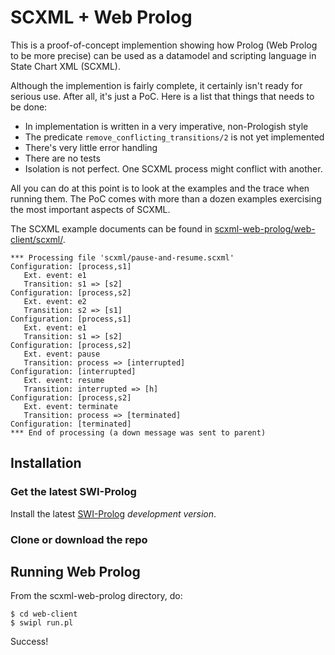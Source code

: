 # SCXML + Web Prolog

This is a proof-of-concept implemention showing how Prolog (Web Prolog to be more precise) can be used as a datamodel and scripting language in State Chart XML (SCXML).

Although the implemention is fairly complete, it certainly isn't ready for serious use. After all, it's just a PoC. Here is a list that things that needs to be done:

- In implementation is written in a very imperative, non-Prologish style
- The predicate `remove_conflicting_transitions/2` is not yet implemented
- There's very little error handling
- There are no tests
- Isolation is not perfect. One SCXML process might conflict with another.

All you can do at this point is to look at the examples and the trace when running them. The PoC comes with more than a dozen examples exercising the most important aspects of SCXML. 

The SCXML example documents can be found in [scxml-web-prolog/web-client/scxml/](https://github.com/torbjornlager/scxml-web-prolog/tree/main/web-client/scxml).



```text
*** Processing file 'scxml/pause-and-resume.scxml'
Configuration: [process,s1]
   Ext. event: e1
   Transition: s1 => [s2]
Configuration: [process,s2]
   Ext. event: e2
   Transition: s2 => [s1]
Configuration: [process,s1]
   Ext. event: e1
   Transition: s1 => [s2]
Configuration: [process,s2]
   Ext. event: pause
   Transition: process => [interrupted]
Configuration: [interrupted]
   Ext. event: resume
   Transition: interrupted => [h]
Configuration: [process,s2]
   Ext. event: terminate
   Transition: process => [terminated]
Configuration: [terminated]
*** End of processing (a down message was sent to parent)

```




## Installation


### Get the latest SWI-Prolog

Install the latest  [SWI-Prolog](http://www.swi-prolog.org) _development
version_. 

### Clone or download the repo

## Running Web Prolog

From the scxml-web-prolog directory, do:

```
$ cd web-client
$ swipl run.pl
```

Success!


